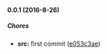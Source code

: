 #### 0.0.1 (2016-8-26)

##### Chores

* **src:** first commit ([e053c3ae](https://github.com/lgaticaq/m2m-status/commit/e053c3ae3830379fdeebf3f8aaf064a9eaf22a28))

